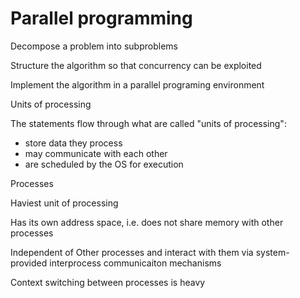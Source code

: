 # Parallel programming

Decompose a problem into subproblems

Structure the algorithm so that concurrency can be exploited

Implement the algorithm in a parallel programing environment



Units of processing

The statements flow through what are called "units of processing":

* store data they process
* may communicate with each other
* are scheduled by the OS for execution

Processes

Haviest unit of processing

Has its own address space, i.e. does not share memory with other processes

Independent of Other processes and interact with them via system-provided interprocess communicaiton mechanisms

Context switching between processes is heavy







